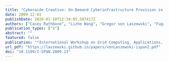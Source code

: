 ```yaml
---
title: "Cyberaide Creative: On-Demand Cyberinfrastructure Provision in Clouds"
date: 2009-12-01
publishDate: 2020-01-10T22:34:05.587417Z
authors: ["Casey Rathbone", "Lizhe Wang", "Gregor von Laszewski", "Fugang Wang"]
publication_types: ["1"]
abstract: ""
featured: false
publication: "*International Workshop on Grid Computing, Applications, and Technologies (GridCAT 2009) in conjunction with the 10th International Symposium on Pervasive Systems, Algorithms and Networks (I-SPAN 2009)*"
url_pdf: "https://laszewski.github.io/papers/vonLaszewski-ispan2.pdf"
doi: "10.1109/I-SPAN.2009.23"
---
```



